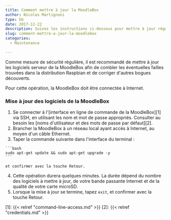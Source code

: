 ```yaml
---
title: Comment mettre à jour la MoodleBox
author: Nicolas Martignoni
type: kb
date: 2017-12-22
description: Suivez les instructions ci-dessous pour mettre à jour régulièrement votre MoodleBox
slug: comment-mettre-a-jour-la-moodlebox
categories:
  - Maintenance

---
```

Comme mesure de sécurité régulière, il est recommandé de mettre à jour les logiciels serveur de la MoodleBox afin de combler les éventuelles failles trouvées dans la distribution Raspbian et de corriger d'autres bogues découverts.

Pour cette opération, la MoodleBox doit être connectée à Internet.

### Mise à jour des logiciels de la MoodleBox

  1. Se connecter à l'[interface en ligne de commande de la MoodleBox][1] via SSH, en utilisant les nom et mot de passe appropriés. Consulter au besoin les [noms d'utilisateur et des mots de passe par défaut][2].
  2. Brancher la MoodleBox à un réseau local ayant accès à Internet, au moyen d'un câble Ethernet.
  3. Taper la commande suivante dans l'interface du terminal :

    ```bash
    sudo apt-get update && sudo apt-get upgrade -y
    ```

    et confirmer avec la touche Retour.
  4. Cette opération durera quelques minutes. La durée dépend du nombre des logiciels à mettre à jour, de votre bande passante Internet et de la qualité de votre carte microSD.
  5. Lorsque la mise à jour se termine, tapez `exit`, et confirmer avec la touche Retour.

 [1]: {{< relref "command-line-access.md" >}}
 [2]: {{< relref "credentials.md" >}}
